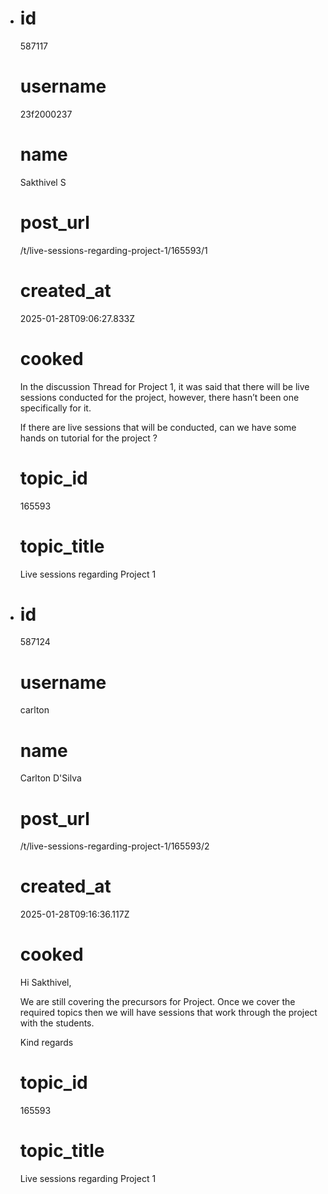 - # id
  
  587117
  
  # username
  
  23f2000237
  
  # name
  
  Sakthivel S
  
  # post_url
  
  /t/live-sessions-regarding-project-1/165593/1
  
  # created_at
  
  2025-01-28T09:06:27.833Z
  
  # cooked
  
  <p>In the discussion Thread for Project 1, it was said that there will be live sessions conducted for the project, however, there hasn’t been one specifically for it.</p>
  <p>If there are live sessions that will be conducted, can we have some hands on tutorial for the project ?</p>
  
  # topic_id
  
  165593
  
  # topic_title
  
  Live sessions regarding Project 1
- # id
  
  587124
  
  # username
  
  carlton
  
  # name
  
  Carlton D'Silva
  
  # post_url
  
  /t/live-sessions-regarding-project-1/165593/2
  
  # created_at
  
  2025-01-28T09:16:36.117Z
  
  # cooked
  
  <p>Hi Sakthivel,</p>
  <p>We are still covering the precursors for Project. Once we cover the required topics then we will have sessions that work through the project with the students.</p>
  <p>Kind regards</p>
  
  # topic_id
  
  165593
  
  # topic_title
  
  Live sessions regarding Project 1
